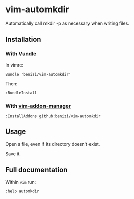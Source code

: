 # vim-automkdir

Automatically call mkdir -p as necessary when writing files.

## Installation

### With [Vundle][vundle]

In vimrc:

```vim
Bundle 'benizi/vim-automkdir'
```

Then:

```vim
:BundleInstall
```

### With [vim-addon-manager][vam]

```vim
:InstallAddons github:benizi/vim-automkdir
```

## Usage

Open a file, even if its directory doesn't exist.

Save it.

## Full documentation

Within `vim` run:

```vim
:help automkdir
```

[vundle]: https://github.com/gmarik/vundle#readme
[vam]: https://github.com/MarcWeber/vim-addon-manager
